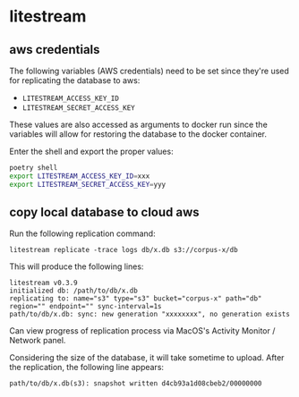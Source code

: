# litestream

## aws credentials

The following variables (AWS credentials) need to be set since they're used for replicating the database to aws:

- `LITESTREAM_ACCESS_KEY_ID`
- `LITESTREAM_SECRET_ACCESS_KEY`

These values are also accessed as arguments to docker run since the variables will allow for restoring the database to the docker container.

Enter the shell and export the proper values:

```sh
poetry shell
export LITESTREAM_ACCESS_KEY_ID=xxx
export LITESTREAM_SECRET_ACCESS_KEY=yyy
```

## copy local database to cloud aws

Run the following replication command:

```console
litestream replicate -trace logs db/x.db s3://corpus-x/db
```

This will produce the following lines:

```console
litestream v0.3.9
initialized db: /path/to/db/x.db
replicating to: name="s3" type="s3" bucket="corpus-x" path="db" region="" endpoint="" sync-interval=1s
path/to/db/x.db: sync: new generation "xxxxxxxx", no generation exists
```

Can view progress of  replication process via MacOS's Activity Monitor / Network panel.

Considering the size of the database, it will take sometime to upload. After the replication, the following line appears:

```console
path/to/db/x.db(s3): snapshot written d4cb93a1d08cbeb2/00000000
```
